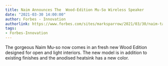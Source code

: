 ```yaml
---
title: Naim Announces The  Wood-Edition Mu-So Wireless Speaker
date: "2021-03-30 14:00:00"
author: Forbes - Innovation
authorlink: https://www.forbes.com/sites/marksparrow/2021/03/30/naim-takes-reveals-its-new-wood-edition-mu-so/
tags:
- Forbes-Innovation
---
```

The gorgeous Naim Mu-so now comes in an fresh new Wood Edition designed for open and light interiors. The new model is in addition to existing finishes and the anodised heatsink has a new color.
